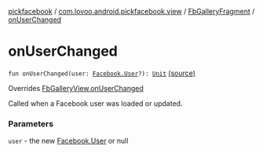 [pickfacebook](../../index.md) / [com.lovoo.android.pickfacebook.view](../index.md) / [FbGalleryFragment](index.md) / [onUserChanged](./on-user-changed.md)

# onUserChanged

`fun onUserChanged(user: `[`Facebook.User`](../../com.lovoo.android.pickfacebook/-facebook/-user/index.md)`?): `[`Unit`](https://kotlinlang.org/api/latest/jvm/stdlib/kotlin/-unit/index.html) [(source)](https://github.com/lovoo/android-pickpic/blob/master/pickfacebook/pickfacebook/src/main/kotlin/com/lovoo/android/pickfacebook/view/FbGalleryFragment.kt#L114)

Overrides [FbGalleryView.onUserChanged](../../com.lovoo.android.pickfacebook.contract/-fb-gallery-view/on-user-changed.md)

Called when a Facebook user was loaded or updated.

### Parameters

`user` - the new [Facebook.User](../../com.lovoo.android.pickfacebook/-facebook/-user/index.md) or null
